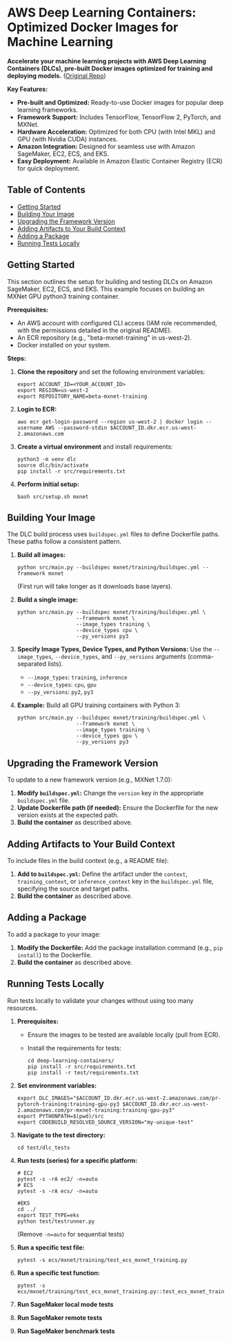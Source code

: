 # AWS Deep Learning Containers: Optimized Docker Images for Machine Learning

**Accelerate your machine learning projects with AWS Deep Learning Containers (DLCs), pre-built Docker images optimized for training and deploying models.**  ([Original Repo](https://github.com/aws/deep-learning-containers))

**Key Features:**

*   **Pre-built and Optimized:** Ready-to-use Docker images for popular deep learning frameworks.
*   **Framework Support:**  Includes TensorFlow, TensorFlow 2, PyTorch, and MXNet.
*   **Hardware Acceleration:** Optimized for both CPU (with Intel MKL) and GPU (with Nvidia CUDA) instances.
*   **Amazon Integration:** Designed for seamless use with Amazon SageMaker, EC2, ECS, and EKS.
*   **Easy Deployment:**  Available in Amazon Elastic Container Registry (ECR) for quick deployment.

## Table of Contents

*   [Getting Started](#getting-started)
*   [Building Your Image](#building-your-image)
*   [Upgrading the Framework Version](#upgrading-the-framework-version)
*   [Adding Artifacts to Your Build Context](#adding-artifacts-to-your-build-context)
*   [Adding a Package](#adding-a-package)
*   [Running Tests Locally](#running-tests-locally)

## Getting Started

This section outlines the setup for building and testing DLCs on Amazon SageMaker, EC2, ECS, and EKS.  This example focuses on building an MXNet GPU python3 training container.

**Prerequisites:**

*   An AWS account with configured CLI access (IAM role recommended, with the permissions detailed in the original README).
*   An ECR repository (e.g., "beta-mxnet-training" in us-west-2).
*   Docker installed on your system.

**Steps:**

1.  **Clone the repository** and set the following environment variables:

    ```shell
    export ACCOUNT_ID=<YOUR_ACCOUNT_ID>
    export REGION=us-west-2
    export REPOSITORY_NAME=beta-mxnet-training
    ```

2.  **Login to ECR:**

    ```shell
    aws ecr get-login-password --region us-west-2 | docker login --username AWS --password-stdin $ACCOUNT_ID.dkr.ecr.us-west-2.amazonaws.com
    ```

3.  **Create a virtual environment** and install requirements:

    ```shell
    python3 -m venv dlc
    source dlc/bin/activate
    pip install -r src/requirements.txt
    ```

4.  **Perform initial setup:**

    ```shell
    bash src/setup.sh mxnet
    ```

## Building Your Image

The DLC build process uses `buildspec.yml` files to define Dockerfile paths. These paths follow a consistent pattern.

1.  **Build all images:**

    ```shell
    python src/main.py --buildspec mxnet/training/buildspec.yml --framework mxnet
    ```

    (First run will take longer as it downloads base layers).
2.  **Build a single image:**

    ```shell
    python src/main.py --buildspec mxnet/training/buildspec.yml \
                       --framework mxnet \
                       --image_types training \
                       --device_types cpu \
                       --py_versions py3
    ```

3.  **Specify Image Types, Device Types, and Python Versions:** Use the `--image_types`, `--device_types`, and `--py_versions` arguments (comma-separated lists).

    *   `--image_types`:  `training`, `inference`
    *   `--device_types`: `cpu`, `gpu`
    *   `--py_versions`: `py2`, `py3`

4.  **Example:** Build all GPU training containers with Python 3:

    ```shell
    python src/main.py --buildspec mxnet/training/buildspec.yml \
                       --framework mxnet \
                       --image_types training \
                       --device_types gpu \
                       --py_versions py3
    ```

## Upgrading the Framework Version

To update to a new framework version (e.g., MXNet 1.7.0):

1.  **Modify `buildspec.yml`:** Change the `version` key in the appropriate `buildspec.yml` file.
2.  **Update Dockerfile path (if needed):** Ensure the Dockerfile for the new version exists at the expected path.
3.  **Build the container** as described above.

## Adding Artifacts to Your Build Context

To include files in the build context (e.g., a README file):

1.  **Add to `buildspec.yml`:** Define the artifact under the `context`, `training_context`, or `inference_context` key in the  `buildspec.yml` file, specifying the source and target paths.
2.  **Build the container** as described above.

## Adding a Package

To add a package to your image:

1.  **Modify the Dockerfile:** Add the package installation command (e.g., `pip install`) to the Dockerfile.
2.  **Build the container** as described above.

## Running Tests Locally

Run tests locally to validate your changes without using too many resources.

1.  **Prerequisites:**
    *   Ensure the images to be tested are available locally (pull from ECR).
    *   Install the requirements for tests:

        ```shell
        cd deep-learning-containers/
        pip install -r src/requirements.txt
        pip install -r test/requirements.txt
        ```

2.  **Set environment variables:**

    ```shell
    export DLC_IMAGES="$ACCOUNT_ID.dkr.ecr.us-west-2.amazonaws.com/pr-pytorch-training:training-gpu-py3 $ACCOUNT_ID.dkr.ecr.us-west-2.amazonaws.com/pr-mxnet-training:training-gpu-py3"
    export PYTHONPATH=$(pwd)/src
    export CODEBUILD_RESOLVED_SOURCE_VERSION="my-unique-test"
    ```

3.  **Navigate to the test directory:**

    ```shell
    cd test/dlc_tests
    ```

4.  **Run tests (series) for a specific platform:**

    ```shell
    # EC2
    pytest -s -rA ec2/ -n=auto
    # ECS
    pytest -s -rA ecs/ -n=auto

    #EKS
    cd ../
    export TEST_TYPE=eks
    python test/testrunner.py
    ```

    (Remove `-n=auto` for sequential tests)
5.  **Run a specific test file:**

    ```shell
    pytest -s ecs/mxnet/training/test_ecs_mxnet_training.py
    ```

6.  **Run a specific test function:**

    ```shell
    pytest -s ecs/mxnet/training/test_ecs_mxnet_training.py::test_ecs_mxnet_training_dgl_cpu
    ```
7.  **Run SageMaker local mode tests**
8.  **Run SageMaker remote tests**
9.  **Run SageMaker benchmark tests**